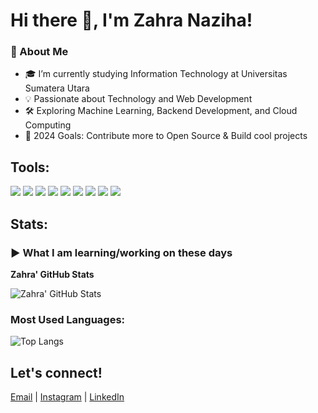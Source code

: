 # Hi there 👋, I'm Zahra Naziha!

### 🚀 About Me
- 🎓 I’m currently studying Information Technology at Universitas Sumatera Utara  
- 💡 Passionate about Technology and Web Development  
- 🛠 Exploring Machine Learning, Backend Development, and Cloud Computing  
- 🎯 2024 Goals: Contribute more to Open Source & Build cool projects  

## Tools:

<p>
  <img src="https://img.shields.io/badge/HTML5-E34F26?style=for-the-badge&logo=html5&logoColor=white" />
  <img src="https://img.shields.io/badge/CSS3-1572B6?style=for-the-badge&logo=css3&logoColor=white" />
  <img src="https://img.shields.io/badge/JavaScript-F7DF1E?style=for-the-badge&logo=javascript&logoColor=black" />
  <img src="https://img.shields.io/badge/React-61DAFB?style=for-the-badge&logo=react&logoColor=black" />
  <img src="https://img.shields.io/badge/Python-3776AB?style=for-the-badge&logo=python&logoColor=white" />
  <img src="https://img.shields.io/badge/Git-F05032?style=for-the-badge&logo=git&logoColor=white" />
  <img src="https://img.shields.io/badge/GitHub-181717?style=for-the-badge&logo=github&logoColor=white" />
  <img src="https://img.shields.io/badge/VS%20Code-007ACC?style=for-the-badge&logo=visualstudiocode&logoColor=white" />
  <img src="https://img.shields.io/badge/Figma-F24E1E?style=for-the-badge&logo=figma&logoColor=white" />
</p>

## Stats:

### ▶ What I am learning/working on these days

**Zahra' GitHub Stats**

![Zahra' GitHub Stats](https://github-readme-stats.vercel.app/api?username=zahranaziha&show_icons=true&theme=dark)

### Most Used Languages:

![Top Langs](https://github-readme-stats.vercel.app/api/top-langs/?username=zahranaziha&layout=compact&theme=dark)

## Let's connect!

[Email](mailto:youremail@example.com) | [Instagram]([https://instagram.com](https://www.instagram.com/zahranaziha_?igsh=MXJpOGllY2Jpcmc4dw%3D%3D&utm_source=qr)/yourinstagram) | [LinkedIn](www.linkedin.com/in/zahranaziha/in/yourlinkedin)
